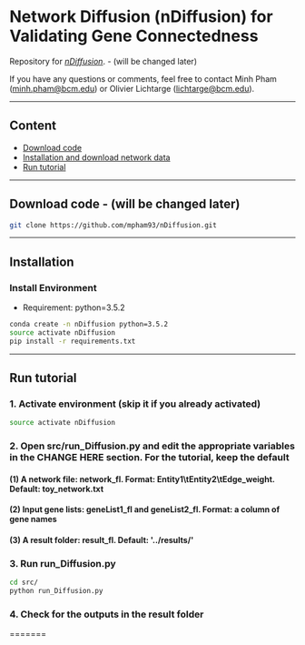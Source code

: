 # Network Diffusion (nDiffusion) for Validating Gene Connectedness

Repository for [*nDiffusion*](https://www.worldscientific.com/doi/10.1142/9789811215636_0039).   - (will be changed later)

If you have any questions or comments, feel free to contact Minh Pham (minh.pham@bcm.edu) or Olivier Lichtarge (lichtarge@bcm.edu).

--------
## Content
 - [Download code](#download-code)
 - [Installation and download network data](#installation-and-download-network-data)
 - [Run tutorial](#run-tutorial)

--------
## Download code   - (will be changed later)
```bash
git clone https://github.com/mpham93/nDiffusion.git 
```

--------
## Installation

### Install Environment
- Requirement: python=3.5.2
```bash
conda create -n nDiffusion python=3.5.2
source activate nDiffusion
pip install -r requirements.txt
```
--------
## Run tutorial

### 1. Activate environment (skip it if you already activated)
```bash
source activate nDiffusion
```
### 2. Open src/run_Diffusion.py and edit the appropriate variables in the CHANGE HERE section. For the tutorial, keep the default
#### (1) A network file: network_fl. Format: Entity1\tEntity2\tEdge_weight. Default: toy_network.txt
#### (2) Input gene lists: geneList1_fl and geneList2_fl. Format: a column of gene names
#### (3) A result folder: result_fl. Default: '../results/'

### 3. Run run_Diffusion.py
```bash
cd src/
python run_Diffusion.py
```
### 4. Check for the outputs in the result folder
=======

